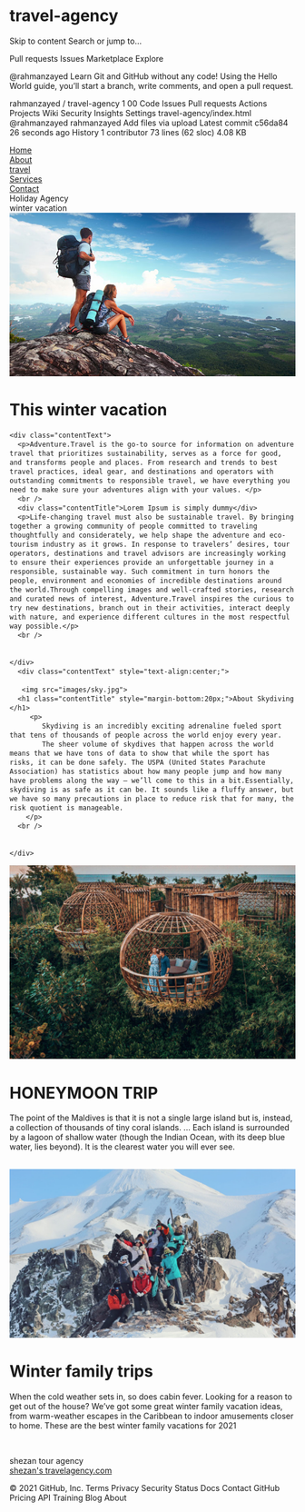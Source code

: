 # travel-agency
Skip to content
Search or jump to…

Pull requests
Issues
Marketplace
Explore
 
@rahmanzayed 
Learn Git and GitHub without any code!
Using the Hello World guide, you’ll start a branch, write comments, and open a pull request.


rahmanzayed
/
travel-agency
1
00
Code
Issues
Pull requests
Actions
Projects
Wiki
Security
Insights
Settings
travel-agency/index.html
@rahmanzayed
rahmanzayed Add files via upload
Latest commit c56da84 26 seconds ago
 History
 1 contributor
73 lines (62 sloc)  4.08 KB
  
<!DOCTYPE html >
<html>
<head>
	<title>SHEZAN SRD/RAHMAN ZAYED</title>
	<link rel="stylesheet" type="text/css" href="style.css" />
</head>

<body>

<div id="page">
  <div class="container" >
   	<div class="topNaviagationLink"><a href="#">Home</a></div>
		  <div class="topNaviagationLink"><a href="#">About</a></div>
		  <div class="topNaviagationLink"><a href="#">travel</a></div>
		  <div class="topNaviagationLink"><a href="#">Services</a></div>
		  <div class="topNaviagationLink"><a href="#">Contact</a></div>
	</div>
</div>


<div id="mainPicture">
  <div class="picture">
    <div id="headerTitle">Holiday Agency </div>
    <div id="headerTitle">winter vacation </div>
  </div>
</div>
<div class="contentBox">
  <div class="innerBox">
  <img src="images/life.jpg">
    <h1 class="contentTitle">This winter vacation</h1>
	
    <div class="contentText">
      <p>Adventure.Travel is the go-to source for information on adventure travel that prioritizes sustainability, serves as a force for good, and transforms people and places. From research and trends to best travel practices, ideal gear, and destinations and operators with outstanding commitments to responsible travel, we have everything you need to make sure your adventures align with your values. </p>
      <br />
	  <div class="contentTitle">Lorem Ipsum is simply dummy</div>
      <p>Life-changing travel must also be sustainable travel. By bringing together a growing community of people committed to traveling thoughtfully and considerately, we help shape the adventure and eco-tourism industry as it grows. In response to travelers’ desires, tour operators, destinations and travel advisors are increasingly working to ensure their experiences provide an unforgettable journey in a responsible, sustainable way. Such commitment in turn honors the people, environment and economies of incredible destinations around the world.Through compelling images and well-crafted stories, research and curated news of interest, Adventure.Travel inspires the curious to try new destinations, branch out in their activities, interact deeply with nature, and experience different cultures in the most respectful way possible.</p>
      <br />
      
  
    </div>
	  <div class="contentText" style="text-align:center;">
     
	   <img src="images/sky.jpg">
	  <h1 class="contentTitle" style="margin-bottom:20px;">About Skydiving </h1>
		 <p>
			Skydiving is an incredibly exciting adrenaline fueled sport that tens of thousands of people across the world enjoy every year.
			The sheer volume of skydives that happen across the world means that we have tons of data to show that while the sport has risks, it can be done safely. The USPA (United States Parachute Association) has statistics about how many people jump and how many have problems along the way – we’ll come to this in a bit.Essentially, skydiving is as safe as it can be. It sounds like a fluffy answer, but we have so many precautions in place to reduce risk that for many, the risk quotient is manageable.
		</p>
      <br />
      
  
    </div>
  </div>
  <div class="inner-right">
  <img src="images/Maldives.jpg">
	 <h1 class="sidetile">HONEYMOON TRIP</h1>
      <p>The point of the Maldives is that it is not a single large island but is, instead, a collection of thousands of tiny coral islands. ... Each island is surrounded by a lagoon of shallow water (though the Indian Ocean, with its deep blue water, lies beyond). It is the clearest water you will ever see. </p>
      <br />
  </div><div class="inner-right">
  <img src="images/winter.jpg">
	 <h1 class="sidetile">Winter family trips</h1>
      <p>When the cold weather sets in, so does cabin fever. Looking for a reason to get out of the house? We’ve got some great winter family vacation ideas, from warm-weather escapes in the Caribbean to indoor amusements closer to home. These are the best winter family vacations for 2021</p>
      <br />
  </div>
</div>
<div id="footer"></div>

<footer>
  <p>shezan tour agency<br>
  <a href="www.fcebook.com">shezan's travelagency.com</a></p>
</footer>
</body>
</html>
© 2021 GitHub, Inc.
Terms
Privacy
Security
Status
Docs
Contact GitHub
Pricing
API
Training
Blog
About
